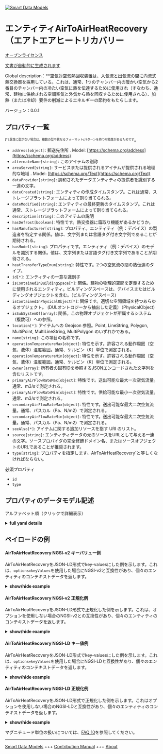 <!-- 10-Header -->  
[![Smart Data Models](https://smartdatamodels.org/wp-content/uploads/2022/01/SmartDataModels_logo.png "Logo")](https://smartdatamodels.org)  
エンティティAirToAirHeatRecovery（エアトエアヒートリカバリー  
========================================<!-- /10-Header -->  
<!-- 15-License -->  
[オープンライセンス](https://github.com/smart-data-models//dataModel.S4BLDG/blob/master/AirToAirHeatRecovery/LICENSE.md)  
[文書が自動的に生成されます](https://docs.google.com/presentation/d/e/2PACX-1vTs-Ng5dIAwkg91oTTUdt8ua7woBXhPnwavZ0FxgR8BsAI_Ek3C5q97Nd94HS8KhP-r_quD4H0fgyt3/pub?start=false&loop=false&delayms=3000#slide=id.gb715ace035_0_60)  
<!-- /15-License -->  
<!-- 20-Description -->  
Global description：**空気対空気熱回収装置は、入気流と出気流の間に向流式熱交換器を採用している。これは、通常、1つのチャンバー内の暖かい空気から2番目のチャンバー内の冷たい空気に熱を伝達するために使用され（すなわち、通常、建物に供給される空調空気と外気から熱を回収するために使用される）、加熱（または冷却）要件の削減によるエネルギーの節約をもたらします。  
バージョン：0.0.1  
<!-- /20-Description -->  
<!-- 30-PropertiesList -->  

## プロパティ一覧  

<sup><sub>[*] 属性に型がない場合は、複数の型や異なるフォーマット/パターンを持つ可能性があるためです</sub></sup>。  
- `address[object]`: 郵送先住所  . Model: [https://schema.org/address](https://schema.org/address)- `alternateName[string]`: このアイテムの別称  - `areaServed[string]`: サービスまたは提供されるアイテムが提供される地理的な地域  . Model: [https://schema.org/Text](https://schema.org/Text)- `dataProvider[string]`: 調和されたデータエンティティの提供者を識別する一連の文字。  - `dateCreated[string]`: エンティティの作成タイムスタンプ。これは通常、ストレージプラットフォームによって割り当てられる。  - `dateModified[string]`: エンティティの最終更新のタイムスタンプ。これは通常、ストレージプラットフォームによって割り当てられる。  - `description[string]`: このアイテムの説明  - `hasDefrost[boolean]`: 特性です。熱交換器に霜取り機能があるかどうか。  - `hasManufacturer[string]`: プロパティ。エンティティ（例：デバイス）の製造者を特定する関係。値は、文字列または言語タグ付き文字列であることが期待される。  - `hasModel[string]`: プロパティです。エンティティ（例：デバイス）のモデルを識別する関係。値は、文字列または言語タグ付き文字列であることが期待される。  - `heatTransferTypeEnum[string]`: 特性です。2つの空気流の間の熱伝達のタイプ。  - `id[*]`: エンティティの一意な識別子  - `isContainedInBuildingSpace[*]`: 関係。建物の物理的空間を定義するために使用されるエンティティ。ビルディングスペースは、デバイスまたはビルディングオブジェクトを含む。(ビルディングスペース)  - `isContainedInPhysicalObject[*]`: 関係です。適切な空間領域を持つあらゆるオブジェクト。  (DULオントロジーから抽出した定義）（PhysicalObject)  - `isSubSystemOf[array]`: 関係。この物理オブジェクトが所属するシステム（複数可）への参照。  - `location[*]`: アイテムへの Geojson 参照。Point, LineString, Polygon, MultiPoint, MultiLineString, MultiPolygon のいずれかである。  - `name[string]`: この項目の名称です。  - `operationTemperatureMax[object]`: 特性を示す。許容される動作周囲（空気、液体）温度範囲。通常、ケルビン（K）単位で測定される。  - `operationTemperatureMin[object]`: 特性を示す。許容される動作周囲（空気、液体）温度範囲。通常、ケルビン（K）単位で測定される。  - `owner[array]`: 所有者の固有IDを参照するJSONエンコードされた文字列を含むリストです。  - `primaryAirFlowRateMax[object]`: 特性です。送出可能な最大一次空気流量。通常、m3/sで測定される。  - `primaryAirFlowRateMin[object]`: 特性です。供給可能な最小一次空気流量。通常、m3/sで測定される。  - `secondaryAirFlowRateMax[object]`: 特性です。送出可能な最大二次空気流量。通常、パスカル（Pa、N/m2）で測定される。  - `secondaryAirFlowRateMin[object]`: 特性です。送出可能な最大二次空気流量。通常、パスカル（Pa、N/m2）で測定される。  - `seeAlso[*]`: アイテムに関する追加リソースを指す URI のリスト。  - `source[string]`: エンティティデータの元のソースをURLとして与える一連の文字。ソースプロバイダの完全修飾ドメイン名、またはソースオブジェクトのURLであることが推奨されます。  - `type[string]`: プロパティを指定します。AirToAirHeatRecovery`と等しくなければならない。  <!-- /30-PropertiesList -->  
<!-- 35-RequiredProperties -->  
必須プロパティ  
- `id`  - `type`  <!-- /35-RequiredProperties -->  
<!-- 40-RequiredProperties -->  
<!-- /40-RequiredProperties -->  
<!-- 50-DataModelHeader -->  
## プロパティのデータモデル記述  
アルファベット順（クリックで詳細表示）  
<!-- /50-DataModelHeader -->  
<!-- 60-ModelYaml -->  
<details><summary><strong>full yaml details</strong></summary>    
```yaml  
AirToAirHeatRecovery:    
  description: 'An air-to-air heat recovery device employs a counter-flow heat exchanger between inbound and outbound air flow. It is typically used to transfer heat from warmer air in one chamber to cooler air in the second chamber (i.e., typically used to recover heat from the conditioned air being exhausted and the outside air being supplied to a building), resulting in energy savings from reduced heating (or cooling) requirements.'    
  properties:    
    address:    
      description: The mailing address    
      properties:    
        addressCountry:    
          description: 'Property. The country. For example, Spain. Model:''https://schema.org/addressCountry'''    
          type: string    
        addressLocality:    
          description: 'Property. The locality in which the street address is, and which is in the region. Model:''https://schema.org/addressLocality'''    
          type: string    
        addressRegion:    
          description: 'Property. The region in which the locality is, and which is in the country. Model:''https://schema.org/addressRegion'''    
          type: string    
        district:    
          description: 'A district is a type of administrative division that, in some countries, is managed by the local government.'    
          type: string    
        postOfficeBoxNumber:    
          description: 'Property. The post office box number for PO box addresses. For example, 03578. Model:''https://schema.org/postOfficeBoxNumber'''    
          type: string    
        postalCode:    
          description: 'Property. The postal code. For example, 24004. Model:''https://schema.org/https://schema.org/postalCode'''    
          type: string    
        streetAddress:    
          description: 'Property. The street address. Model:''https://schema.org/streetAddress'''    
          type: string    
        streetNr:    
          description: Number identifying a specific property on a public street.    
          type: string    
      type: object    
      x-ngsi:    
        model: https://schema.org/address    
        type: Property    
    alternateName:    
      description: An alternative name for this item    
      type: string    
      x-ngsi:    
        type: Property    
    areaServed:    
      description: The geographic area where a service or offered item is provided    
      type: string    
      x-ngsi:    
        model: https://schema.org/Text    
        type: Property    
    dataProvider:    
      description: A sequence of characters identifying the provider of the harmonised data entity.    
      type: string    
      x-ngsi:    
        type: Property    
    dateCreated:    
      description: Entity creation timestamp. This will usually be allocated by the storage platform.    
      format: date-time    
      type: string    
      x-ngsi:    
        type: Property    
    dateModified:    
      description: Timestamp of the last modification of the entity. This will usually be allocated by the storage platform.    
      format: date-time    
      type: string    
      x-ngsi:    
        type: Property    
    description:    
      description: A description of this item    
      type: string    
      x-ngsi:    
        type: Property    
    hasDefrost:    
      description: Property. Whether the heat exchanger has defrost function or not.    
      type: boolean    
      x-ngsi:    
        type: Property    
    hasManufacturer:    
      description: 'Property. A relationship identifying the manufacturer of an entity (e.g., device). The value is expected to be a string or a string with language tag.'    
      type: string    
      x-ngsi:    
        type: Property    
    hasModel:    
      description: 'Property. A relationship identifying the model of an entity (e.g., device). The value is expected to be a string or a string with language tag.'    
      type: string    
      x-ngsi:    
        type: Property    
    heatTransferTypeEnum:    
      description: Property. Type of heat transfer between the two air streams.    
      type: string    
      x-ngsi:    
        type: Property    
    id:    
      anyOf: &airtoairheatrecovery_-_properties_-_iscontainedinbuildingspace_-_anyof    
        - description: Property. Identifier format of any NGSI entity    
          maxLength: 256    
          minLength: 1    
          pattern: ^[\w\-\.\{\}\$\+\*\[\]`|~^@!,:\\]+$    
          type: string    
        - description: Property. Identifier format of any NGSI entity    
          format: uri    
          type: string    
      description: Unique identifier of the entity    
      x-ngsi:    
        type: Property    
    isContainedInBuildingSpace:    
      anyOf: *airtoairheatrecovery_-_properties_-_iscontainedinbuildingspace_-_anyof    
      description: Relationship. An entity used to define the physical spaces of the building. A building space contains devices or building objects. (BuildingSpace)    
      x-ngsi:    
        type: Property    
    isContainedInPhysicalObject:    
      anyOf: *airtoairheatrecovery_-_properties_-_iscontainedinbuildingspace_-_anyof    
      description: Relationship. Any Object that has a proper space region.  (Definition extracted from DUL ontology) (PhysicalObject)    
      x-ngsi:    
        type: Property    
    isSubSystemOf:    
      description: Relationship. A reference to a system(s) that this Physical Object is part of.    
      items:    
        anyOf: *airtoairheatrecovery_-_properties_-_iscontainedinbuildingspace_-_anyof    
        description: Property. Unique identifier of the entity    
      type: array    
      x-ngsi:    
        type: Relationship    
    location:    
      description: 'Geojson reference to the item. It can be Point, LineString, Polygon, MultiPoint, MultiLineString or MultiPolygon'    
      oneOf:    
        - description: GeoProperty. Geojson reference to the item. Point    
          properties:    
            bbox:    
              items:    
                type: number    
              minItems: 4    
              type: array    
            coordinates:    
              items:    
                type: number    
              minItems: 2    
              type: array    
            type:    
              enum:    
                - Point    
              type: string    
          required:    
            - type    
            - coordinates    
          title: GeoJSON Point    
          type: object    
        - description: GeoProperty. Geojson reference to the item. LineString    
          properties:    
            bbox:    
              items:    
                type: number    
              minItems: 4    
              type: array    
            coordinates:    
              items:    
                items:    
                  type: number    
                minItems: 2    
                type: array    
              minItems: 2    
              type: array    
            type:    
              enum:    
                - LineString    
              type: string    
          required:    
            - type    
            - coordinates    
          title: GeoJSON LineString    
          type: object    
        - description: GeoProperty. Geojson reference to the item. Polygon    
          properties:    
            bbox:    
              items:    
                type: number    
              minItems: 4    
              type: array    
            coordinates:    
              items:    
                items:    
                  items:    
                    type: number    
                  minItems: 2    
                  type: array    
                minItems: 4    
                type: array    
              type: array    
            type:    
              enum:    
                - Polygon    
              type: string    
          required:    
            - type    
            - coordinates    
          title: GeoJSON Polygon    
          type: object    
        - description: GeoProperty. Geojson reference to the item. MultiPoint    
          properties:    
            bbox:    
              items:    
                type: number    
              minItems: 4    
              type: array    
            coordinates:    
              items:    
                items:    
                  type: number    
                minItems: 2    
                type: array    
              type: array    
            type:    
              enum:    
                - MultiPoint    
              type: string    
          required:    
            - type    
            - coordinates    
          title: GeoJSON MultiPoint    
          type: object    
        - description: GeoProperty. Geojson reference to the item. MultiLineString    
          properties:    
            bbox:    
              items:    
                type: number    
              minItems: 4    
              type: array    
            coordinates:    
              items:    
                items:    
                  items:    
                    type: number    
                  minItems: 2    
                  type: array    
                minItems: 2    
                type: array    
              type: array    
            type:    
              enum:    
                - MultiLineString    
              type: string    
          required:    
            - type    
            - coordinates    
          title: GeoJSON MultiLineString    
          type: object    
        - description: GeoProperty. Geojson reference to the item. MultiLineString    
          properties:    
            bbox:    
              items:    
                type: number    
              minItems: 4    
              type: array    
            coordinates:    
              items:    
                items:    
                  items:    
                    items:    
                      type: number    
                    minItems: 2    
                    type: array    
                  minItems: 4    
                  type: array    
                type: array    
              type: array    
            type:    
              enum:    
                - MultiPolygon    
              type: string    
          required:    
            - type    
            - coordinates    
          title: GeoJSON MultiPolygon    
          type: object    
      x-ngsi:    
        type: GeoProperty    
    name:    
      description: The name of this item.    
      type: string    
      x-ngsi:    
        type: Property    
    operationTemperatureMax:    
      description: 'Property. Allowable operation ambient (air, fluid) temperature range. Usually measured in degrees Kelvin (K).'    
      properties: &airtoairheatrecovery_-_properties_-_operationtemperaturemin_-_properties    
        observedAt:    
          description: Property. A relationship stating the timestamp of an entity (e.g. a measurement).    
          format: date-time    
          type: string    
        unitCode:    
          description: Property. A relationship identifying the unit of measure used for a certain entity.    
          type: string    
        value:    
          description: 'Property. A relationship defining the value of a certain property, e.g., energy or power. Note that, even if numeric values are expected to enable reasoning, measurement values could use other datatypes.'    
          type: number    
      type: object    
      x-ngsi:    
        type: Property    
    operationTemperatureMin:    
      description: 'Property. Allowable operation ambient (air, fluid) temperature range. Usually measured in degrees Kelvin (K).'    
      properties: *airtoairheatrecovery_-_properties_-_operationtemperaturemin_-_properties    
      type: object    
      x-ngsi:    
        type: Property    
    owner:    
      description: A List containing a JSON encoded sequence of characters referencing the unique Ids of the owner(s)    
      items:    
        anyOf: *airtoairheatrecovery_-_properties_-_iscontainedinbuildingspace_-_anyof    
        description: Property. Unique identifier of the entity    
      type: array    
      x-ngsi:    
        type: Property    
    primaryAirFlowRateMax:    
      description: Property. Maximum primary airflow that can be delivered. Usually measured in m3/s.    
      properties: *airtoairheatrecovery_-_properties_-_operationtemperaturemin_-_properties    
      type: object    
      x-ngsi:    
        type: Property    
    primaryAirFlowRateMin:    
      description: Property. Minimum primary airflow that can be delivered. Usually measured in m3/s.    
      properties: *airtoairheatrecovery_-_properties_-_operationtemperaturemin_-_properties    
      type: object    
      x-ngsi:    
        type: Property    
    secondaryAirFlowRateMax:    
      description: 'Property. Maximum secondary airflow that can be delivered. Usually measured in Pascals (Pa, N/m2).'    
      properties: *airtoairheatrecovery_-_properties_-_operationtemperaturemin_-_properties    
      type: object    
      x-ngsi:    
        type: Property    
    secondaryAirFlowRateMin:    
      description: 'Property. Maximum secondary airflow that can be delivered. Usually measured in Pascals (Pa, N/m2).'    
      properties: *airtoairheatrecovery_-_properties_-_operationtemperaturemin_-_properties    
      type: object    
      x-ngsi:    
        type: Property    
    seeAlso:    
      description: list of uri pointing to additional resources about the item    
      oneOf:    
        - items:    
            format: uri    
            type: string    
          minItems: 1    
          type: array    
        - format: uri    
          type: string    
      x-ngsi:    
        type: Property    
    source:    
      description: 'A sequence of characters giving the original source of the entity data as a URL. Recommended to be the fully qualified domain name of the source provider, or the URL to the source object.'    
      type: string    
      x-ngsi:    
        type: Property    
    type:    
      description: Property. It must be equal to `AirToAirHeatRecovery`.    
      enum:    
        - AirToAirHeatRecovery    
      type: string    
      x-ngsi:    
        type: Property    
  required:    
    - id    
    - type    
  type: object    
  x-derived-from: "https://saref.etsi.org/saref4bldg/v1.1.2/#s4bldg:AirToAirHeatRecovery"    
  x-disclaimer: 'Redistribution and use in source and binary forms, with or without modification, are permitted  provided that the license conditions are met. Copyleft (c) 2022 Contributors to Smart Data Models Program'    
  x-license-url: https://github.com/smart-data-models/dataModel.S4BLDG/blob/master/AirToAirHeatRecovery/LICENSE.md    
  x-model-schema: https://smart-data-models.github.com/dataModel.SAREF4BLDG/AirToAirHeatRecovery/schema.json    
  x-model-tags: SAREF AirToAirHeatRecovery SMART DATA MODELS    
  x-version: 0.0.1    
```  
</details>    
<!-- /60-ModelYaml -->  
<!-- 70-MiddleNotes -->  
<!-- /70-MiddleNotes -->  
<!-- 80-Examples -->  
## ペイロードの例  
#### AirToAirHeatRecovery NGSI-v2 キーバリュー例  
AirToAirHeatRecoveryをJSON-LD形式でkey-valuesにした例を示します。これは、`options=keyValues`を使用した場合にNGSI-v2と互換性があり、個々のエンティティのコンテキストデータを返します。  
<details><summary><strong>show/hide example</strong></summary>    
```json  
{  
  "id": "urn:ngsi-ld:AirToAirHeatRecovery:8c59d316-ed05-4b56-bec3-886379421239",  
  "type": "AirToAirHeatRecovery",  
  "hasDefrost": false,  
  "heatTransferTypeEnum": "24/7",  
  "operationTemperatureMax": {  
    "unitCode": "K",  
    "observedAt": "2023-01-26T04:36:47Z",  
    "value": 0.8198825347384565  
  },  
  "operationTemperatureMin": {  
    "unitCode": "K",  
    "observedAt": "2023-01-25T14:46:06Z",  
    "value": 0.505815040579818  
  },  
  "primaryAirFlowRateMax": {  
    "unitCode": "m3/s",  
    "observedAt": "2023-01-25T20:09:42Z",  
    "value": 0.2511282384018223  
  },  
  "primaryAirFlowRateMin": {  
    "unitCode": "m3/s",  
    "observedAt": "2023-01-25T23:44:23Z",  
    "value": 0.8540184208518826  
  },  
  "secondaryAirFlowRateMax": {  
    "unitCode": "N/m2",  
    "observedAt": "2023-01-26T11:38:58Z",  
    "value": 0.913617698002923  
  },  
  "secondaryAirFlowRateMin": {  
    "unitCode": "N/m2",  
    "observedAt": "2023-01-25T17:25:01Z",  
    "value": 0.17456040773539583  
  },  
  "isContainedInBuildingSpace": "urn:ngsi-ld:BuildingSpace:018e6821-b097-4029-9cbb-207ae7e5ddca",  
  "isContainedInPhysicalObject": "urn:ngsi-ld:PhysicalObject:ad795f1c-0754-4877-acc2-2dcc3b337edd",  
  "isSubSystemOf": [  
    "urn:ngsi-ld:System:c92bd8da-e37f-4f64-989b-6007925a053b",  
    "urn:ngsi-ld:System:5642f604-3a36-49c3-b178-3e7b99eca071",  
    "urn:ngsi-ld:System:2f04039b-ef4e-4d61-8232-e786a220b927"  
  ],  
  "hasManufacturer": "AirToAirHeatRecovery Company Inc.",  
  "hasModel": "AirToAirHeatRecovery 0.1.2",  
  "dateCreated": "2023-01-25T18:33:19Z",  
  "dateModified": "2023-01-25T17:11:08Z",  
  "source": "Import",  
  "name": "AirToAirHeatRecovery",  
  "alternateName": "AirToAirHeatRecovery type 2",  
  "description": "AirToAirHeatRecovery of limited AirToAirHeatRecovery types",  
  "dataProvider": "IFC file"  
}  
```  
</details>  
#### AirToAirHeatRecovery NGSI-v2 正規化例  
AirToAirHeatRecoveryをJSON-LD形式で正規化した例を示します。これは、オプションを使用しない場合のNGSI-v2との互換性があり、個々のエンティティのコンテキストデータを返します。  
<details><summary><strong>show/hide example</strong></summary>    
```json  
{  
  "id": "urn:ngsi-ld:AirToAirHeatRecovery:a732b90e-0296-47c9-ab0f-34f6de5edfb4",  
  "type": "AirToAirHeatRecovery",  
  "hasDefrost": {  
    "type": "Boolean",  
    "value": true  
  },  
  "heatTransferTypeEnum": {  
    "type": "Text",  
    "value": "Future"  
  },  
  "operationTemperatureMax": {  
    "type": "Measurement",  
    "value": {  
      "unitCode": "K",  
      "observedAt": "2023-01-26T07:59:34Z",  
      "value": 0.9053685058368695  
    }  
  },  
  "operationTemperatureMin": {  
    "type": "Measurement",  
    "value": {  
      "unitCode": "K",  
      "observedAt": "2023-01-26T08:16:23Z",  
      "value": 0.0225751895192714  
    }  
  },  
  "primaryAirFlowRateMax": {  
    "type": "Measurement",  
    "value": {  
      "unitCode": "m3/s",  
      "observedAt": "2023-01-25T19:33:24Z",  
      "value": 0.6828734611896666  
    }  
  },  
  "primaryAirFlowRateMin": {  
    "type": "Measurement",  
    "value": {  
      "unitCode": "m3/s",  
      "observedAt": "2023-01-25T22:42:55Z",  
      "value": 0.48874342661652126  
    }  
  },  
  "secondaryAirFlowRateMax": {  
    "type": "Measurement",  
    "value": {  
      "unitCode": "N/m2",  
      "observedAt": "2023-01-26T11:44:17Z",  
      "value": 0.36804021603434756  
    }  
  },  
  "secondaryAirFlowRateMin": {  
    "type": "Measurement",  
    "value": {  
      "unitCode": "N/m2",  
      "observedAt": "2023-01-26T01:16:14Z",  
      "value": 0.28401066550404996  
    }  
  },  
  "isContainedInBuildingSpace": {  
    "type": "Relationship",  
    "value": "urn:ngsi-ld:BuildingSpace:2058c38a-eb2e-4001-af3f-9a93effd41ac"  
  },  
  "isContainedInPhysicalObject": {  
    "type": "Relationship",  
    "value": "urn:ngsi-ld:PhysicalObject:ea1b1b2c-cb04-429d-bf2c-ca99e7f3f005"  
  },  
  "isSubSystemOf": {  
    "type": "array",  
    "value": [  
      {  
        "type": "Relationship",  
        "value": "urn:ngsi-ld:System:123d10ff-2c3a-40f4-9fd0-07851a7d7a3c"  
      },  
      {  
        "type": "Relationship",  
        "value": "urn:ngsi-ld:System:90a762d4-7eed-4d5a-8a0d-a4676773917f"  
      },  
      {  
        "type": "Relationship",  
        "value": "urn:ngsi-ld:System:b9899a7a-dc77-43a1-a0df-5a4134af3004"  
      }  
    ]  
  },  
  "hasManufacturer": {  
    "type": "Text",  
    "value": "AirToAirHeatRecovery Company Inc."  
  },  
  "hasModel": {  
    "type": "Text",  
    "value": "AirToAirHeatRecovery 0.1.2"  
  },  
  "dateCreated": {  
    "type": "DateTime",  
    "value": "2023-01-26T00:34:42.9211606+01:00"  
  },  
  "dateModified": {  
    "type": "DateTime",  
    "value": "2023-01-26T13:58:25.8715515+01:00"  
  },  
  "source": {  
    "type": "Text",  
    "value": "Import"  
  },  
  "name": {  
    "type": "Text",  
    "value": "AirToAirHeatRecovery"  
  },  
  "alternateName": {  
    "type": "Text",  
    "value": "AirToAirHeatRecovery type 2"  
  },  
  "description": {  
    "type": "Text",  
    "value": "AirToAirHeatRecovery of limited AirToAirHeatRecovery types"  
  },  
  "dataProvider": {  
    "type": "Text",  
    "value": "IFC file"  
  }  
}  
```  
</details>  
#### AirToAirHeatRecovery NGSI-LD キー値例  
AirToAirHeatRecoveryをJSON-LD形式でkey-valuesにした例を示します。これは、`options=keyValues`を使用した場合にNGSI-LDと互換性があり、個々のエンティティのコンテキストデータを返します。  
<details><summary><strong>show/hide example</strong></summary>    
```json  
{  
  "id": "urn:ngsi-ld:AirToAirHeatRecovery:8c59d316-ed05-4b56-bec3-886379421239",  
  "type": "AirToAirHeatRecovery",  
  "hasDefrost": false,  
  "heatTransferTypeEnum": "24/7",  
  "operationTemperatureMax": {  
    "unitCode": "K",  
    "observedAt": "2023-01-26T04:36:47Z",  
    "value": 0.8198825347384565  
  },  
  "operationTemperatureMin": {  
    "unitCode": "K",  
    "observedAt": "2023-01-25T14:46:06Z",  
    "value": 0.505815040579818  
  },  
  "primaryAirFlowRateMax": {  
    "unitCode": "m3/s",  
    "observedAt": "2023-01-25T20:09:42Z",  
    "value": 0.2511282384018223  
  },  
  "primaryAirFlowRateMin": {  
    "unitCode": "m3/s",  
    "observedAt": "2023-01-25T23:44:23Z",  
    "value": 0.8540184208518826  
  },  
  "secondaryAirFlowRateMax": {  
    "unitCode": "N/m2",  
    "observedAt": "2023-01-26T11:38:58Z",  
    "value": 0.913617698002923  
  },  
  "secondaryAirFlowRateMin": {  
    "unitCode": "N/m2",  
    "observedAt": "2023-01-25T17:25:01Z",  
    "value": 0.17456040773539583  
  },  
  "isContainedInBuildingSpace": "urn:ngsi-ld:BuildingSpace:018e6821-b097-4029-9cbb-207ae7e5ddca",  
  "isContainedInPhysicalObject": "urn:ngsi-ld:PhysicalObject:ad795f1c-0754-4877-acc2-2dcc3b337edd",  
  "isSubSystemOf": [  
    "urn:ngsi-ld:System:c92bd8da-e37f-4f64-989b-6007925a053b",  
    "urn:ngsi-ld:System:5642f604-3a36-49c3-b178-3e7b99eca071",  
    "urn:ngsi-ld:System:2f04039b-ef4e-4d61-8232-e786a220b927"  
  ],  
  "hasManufacturer": "AirToAirHeatRecovery Company Inc.",  
  "hasModel": "AirToAirHeatRecovery 0.1.2",  
  "dateCreated": "2023-01-25T18:33:19Z",  
  "dateModified": "2023-01-25T17:11:08Z",  
  "source": "Import",  
  "name": "AirToAirHeatRecovery",  
  "alternateName": "AirToAirHeatRecovery type 2",  
  "description": "AirToAirHeatRecovery of limited AirToAirHeatRecovery types",  
  "dataProvider": "IFC file",  
  "@context": [  
    "https://raw.githubusercontent.com/smart-data-models/incubated/master/SAREF/context.jsonld",  
    "https://uri.etsi.org/ngsi-ld/v1/ngsi-ld-core-context.jsonld"  
  ]  
}  
```  
</details>  
#### AirToAirHeatRecovery NGSI-LD 正規化例  
AirToAirHeatRecoveryをJSON-LD形式で正規化した例を示します。これはオプションを使用しない場合のNGSI-LDと互換性があり、個々のエンティティのコンテキストデータを返します。  
<details><summary><strong>show/hide example</strong></summary>    
```json  
{  
  "id": "urn:ngsi-ld:AirToAirHeatRecovery:a8cd6aa9-dd5f-48bf-ba9f-3db11843b050",  
  "type": "AirToAirHeatRecovery",  
  "hasDefrost": {  
    "type": "Property",  
    "value": false  
  },  
  "heatTransferTypeEnum": {  
    "type": "Property",  
    "value": "Street"  
  },  
  "operationTemperatureMax": {  
    "type": "Property",  
    "value": {  
      "unitCode": "K",  
      "observedAt": "2023-01-26T02:03:09Z",  
      "value": 0.09206773488147657  
    }  
  },  
  "operationTemperatureMin": {  
    "type": "Property",  
    "value": {  
      "unitCode": "K",  
      "observedAt": "2023-01-26T09:23:23Z",  
      "value": 0.04773015112848933  
    }  
  },  
  "primaryAirFlowRateMax": {  
    "type": "Property",  
    "value": {  
      "unitCode": "m3/s",  
      "observedAt": "2023-01-25T15:19:05Z",  
      "value": 0.04143347387591234  
    }  
  },  
  "primaryAirFlowRateMin": {  
    "type": "Property",  
    "value": {  
      "unitCode": "m3/s",  
      "observedAt": "2023-01-26T00:05:48Z",  
      "value": 0.9113949488212527  
    }  
  },  
  "secondaryAirFlowRateMax": {  
    "type": "Property",  
    "value": {  
      "unitCode": "N/m2",  
      "observedAt": "2023-01-26T02:57:23Z",  
      "value": 0.391335331160202  
    }  
  },  
  "secondaryAirFlowRateMin": {  
    "type": "Property",  
    "value": {  
      "unitCode": "N/m2",  
      "observedAt": "2023-01-26T08:54:29Z",  
      "value": 0.9115616360325159  
    }  
  },  
  "isContainedInBuildingSpace": {  
    "type": "Relationship",  
    "object": "urn:ngsi-ld:BuildingSpace:f9f09bbc-27ef-4bd0-991f-6dd8720f5e7b"  
  },  
  "isContainedInPhysicalObject": {  
    "type": "Relationship",  
    "object": "urn:ngsi-ld:PhysicalObject:79a8986d-8526-4608-b216-ea4eb2d147ac"  
  },  
  "isSubSystemOf": [  
    {  
      "type": "Relationship",  
      "object": "urn:ngsi-ld:System:fae709e8-6311-4179-acfd-7b79e92d095c"  
    },  
    {  
      "type": "Relationship",  
      "object": "urn:ngsi-ld:System:4c06efa1-0d47-4a8a-a38c-d0783a106972"  
    },  
    {  
      "type": "Relationship",  
      "object": "urn:ngsi-ld:System:a3120479-fd3a-4a34-915c-418000e05d2b"  
    }  
  ],  
  "hasManufacturer": {  
    "type": "Property",  
    "value": "AirToAirHeatRecovery Company Inc."  
  },  
  "hasModel": {  
    "type": "Property",  
    "value": "AirToAirHeatRecovery 0.1.2"  
  },  
  "dateCreated": {  
    "type": "Property",  
    "value": {  
      "@type": "date-time",  
      "@value": "2023-01-25T23:15:35Z"  
    }  
  },  
  "dateModified": {  
    "type": "Property",  
    "value": {  
      "@type": "date-time",  
      "@value": "2023-01-26T07:30:02Z"  
    }  
  },  
  "source": {  
    "type": "Property",  
    "value": "Import"  
  },  
  "name": {  
    "type": "Property",  
    "value": "AirToAirHeatRecovery"  
  },  
  "alternateName": {  
    "type": "Property",  
    "value": "AirToAirHeatRecovery type 2"  
  },  
  "description": {  
    "type": "Property",  
    "value": "AirToAirHeatRecovery of limited AirToAirHeatRecovery types"  
  },  
  "dataProvider": {  
    "type": "Property",  
    "value": "IFC file"  
  },  
  "@context": [  
    "https://raw.githubusercontent.com/smart-data-models/incubated/master/SAREF/context.jsonld",  
    "https://uri.etsi.org/ngsi-ld/v1/ngsi-ld-core-context.jsonld"  
  ]  
}  
```  
</details><!-- /80-Examples -->  
<!-- 90-FooterNotes -->  
<!-- /90-FooterNotes -->  
<!-- 95-Units -->  
マグニチュード単位の扱いについては、[FAQ 10](https://smartdatamodels.org/index.php/faqs/)を参照してください。  
<!-- /95-Units -->  
<!-- 97-LastFooter -->  
---  
[Smart Data Models](https://smartdatamodels.org) +++ [Contribution Manual](https://bit.ly/contribution_manual) +++ [About](https://bit.ly/Introduction_SDM)<!-- /97-LastFooter -->  

